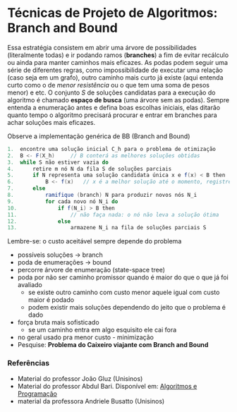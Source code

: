 # Técnicas de Projeto de Algoritmos: Branch and Bound
Essa estratégia consistem em abrir uma árvore de possibilidades (literalmente todas) e ir podando ramos (**branches**) a fim de evitar recálculo ou ainda para manter caminhos mais eficazes.
As podas podem seguir uma série de diferentes regras, como impossibilidade de executar uma relação (caso seja em um grafo), outro caminho mais curto já existe (aqui entenda curto como o de *menor resistência* ou o que tem uma soma de pesos menor) e etc.
O conjunto *S* de soluções candidatas para a execução do algoritmo é chamado **espaço de busca** (uma árvore sem as podas).
Sempre entenda a enumeração antes e defina boas escolhas iniciais, elas ditarão quanto tempo o algoritmo precisará procurar e entrar em branches para achar soluções mais eficazes.

Observe a implementação genérica de BB (Branch and Bound)
```Java
1.  encontre uma solução inicial C_h para o problema de otimização
2.  B <- F(X_h)     // B conterá as melhores soluções obtidas
3.  while S não estiver vazia do
4.      retire m nó N da fila S de soluções parciais
5.      if N representa uma solução candidata única x e f(x) < B then
6.          B <- f(x)   // x é a melhor solução até o momento, registre isso
7.      else
8.          ramifique (branch) N para produzir novos nós N_i
9.          for cada novo nó N_i do
10.             if f(N_i) > B then
11.                 // não faça nada: o nó não leva a solução ótima
12.             else
13.                 armazene N_i na fila de soluções parciais S
```
Lembre-se: o custo aceitável sempre depende do problema


- possíveis soluções -> branch
- poda de enumerações -> bound
- percorre árvore de enumeração (state-space tree)
- poda por não ser caminho promissor quando é maior do que o que já foi avaliado
    - se existe outro caminho com custo menor aquele igual com custo maior é podado
    - podem existir mais soluções dependendo do jeito que o problema é dado
- força bruta mais sofisticado
    - se um caminho entra em algo esquisito ele cai fora
- no geral usado pra menor custo - minimização
- Pesquise: **Problema do Caixeiro viajante com Branch and Bound**


### Referências
- Material do professor João Gluz (Unisinos)
- Material do professor Abdul Bari. Disponível em:
    [Algoritmos e Programação](https://www.youtube.com/channel/UCZCFT11CWBi3MHNlGf019nw)
- material da professora Andriele Busatto (Unisinos)
